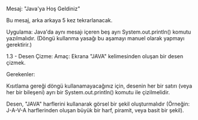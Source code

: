 
Mesaj: "Java'ya Hoş Geldiniz"

Bu mesaj, arka arkaya 5 kez tekrarlanacak.

Uygulama: Java'da aynı mesajı içeren beş ayrı System.out.println() komutu yazılmalıdır. (Döngü kullanma yasağı bu aşamayı manuel olarak yapmayı gerektirir.)

1.3 - Desen Çizme:
Amaç: Ekrana "JAVA" kelimesinden oluşan bir desen çizmek.

Gerekenler:

Kısıtlama gereği döngü kullanamayacağınız için, desenin her bir satırı (veya her bir bileşeni) ayrı bir System.out.println() komutu ile çizilmelidir.

Desen, "JAVA" harflerini kullanarak görsel bir şekil oluşturmalıdır (Örneğin: J-A-V-A harflerinden oluşan büyük bir harf, piramit, veya basit bir şekil).
